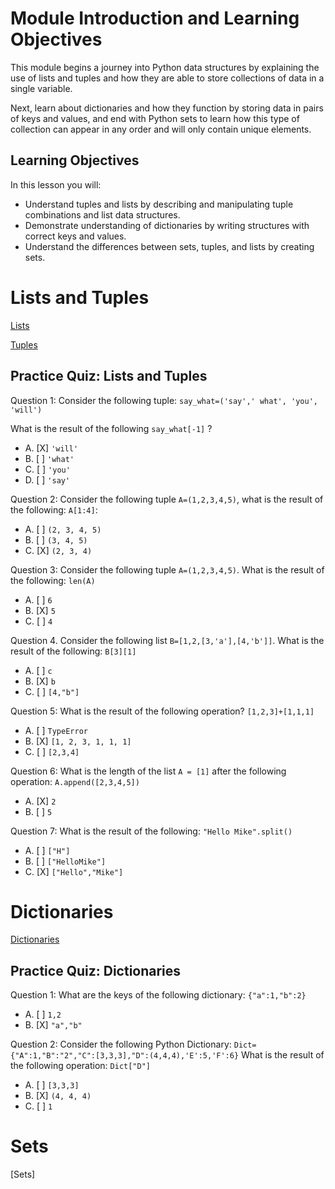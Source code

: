 # Module Introduction and Learning Objectives

This module begins a journey into Python data structures by explaining the use of lists and tuples and how they are able to store collections of data in a single variable.

Next, learn about dictionaries and how they function by storing data in pairs of keys and values, and end with Python sets to learn how this type of collection can appear in any order and will only contain unique elements.

## Learning Objectives

In this lesson you will:

* Understand tuples and lists by describing and manipulating tuple combinations and list data structures.
* Demonstrate understanding of dictionaries by writing structures with correct keys and values.
* Understand the differences between sets, tuples, and lists by creating sets.

# Lists and Tuples

[Lists](https://github.com/1965Eric/IBM-PY0101EN-Python-Basics-for-Data-Science/blob/main/PY0101EN-2-2-Lists.ipynb)

[Tuples](https://github.com/1965Eric/IBM-PY0101EN-Python-Basics-for-Data-Science/blob/main/PY0101EN-2-1-Tuples.ipynb)

## Practice Quiz: Lists and Tuples

Question 1: Consider the following tuple: ```say_what=('say',' what', 'you', 'will')```

What is the result of the following ```say_what[-1]``` ? 

- A. [X] ```'will'```
- B. [ ] ```'what'```
- C. [ ] ```'you'```
- D. [ ] ```'say'```

Question 2: Consider the following tuple ```A=(1,2,3,4,5)```, what is the result of the following: ```A[1:4]```:
- A. [ ] ```(2, 3, 4, 5)```
- B. [ ] ```(3, 4, 5)```
- C. [X] ```(2, 3, 4)```

Question 3: Consider the following tuple ```A=(1,2,3,4,5)```. What is the result of the following: ```len(A)```

- A. [ ] ```6```
- B. [X] ```5```
- C. [ ] ```4```

Question 4. Consider the following list ```B=[1,2,[3,'a'],[4,'b']]```. What is the result of the following: ```B[3][1]```

- A. [ ] ```c```
- B. [X] ```b```
- C. [ ] ```[4,"b"]```

Question 5: What is the result of the following operation? ```[1,2,3]+[1,1,1]```

- A. [ ] ```TypeError```
- B. [X] ```[1, 2, 3, 1, 1, 1]```
- C. [ ] ```[2,3,4]```


Question 6: What is the length of the list ```A = [1]``` after the following operation: ```A.append([2,3,4,5])```

- A. [X] ```2```
- B. [ ] ```5```

Question 7: What is the result of the following: ```"Hello Mike".split()```
- A. [ ] ```["H"]```
- B. [ ] ```["HelloMike"]```
- C. [X] ```["Hello","Mike"]```

# Dictionaries

[Dictionaries](https://github.com/1965Eric/IBM-PY0101EN-Python-Basics-for-Data-Science/blob/main/PY0101EN-2-4-Dictionaries.ipynb)

## Practice Quiz: Dictionaries

Question 1: What are the keys of the following dictionary: ```{"a":1,"b":2}```

- A. [ ] ```1,2```
- B. [X] ```"a","b"```

Question 2: Consider the following Python Dictionary: ```Dict={"A":1,"B":"2","C":[3,3,3],"D":(4,4,4),'E':5,'F':6}``` What is the result of the following operation: ```Dict["D"]```

- A. [ ] ```[3,3,3]```
- B. [X] ```(4, 4, 4)```
- C. [ ] ```1```

# Sets

[Sets]
